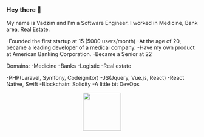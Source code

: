 ### Hey there 👋

<p>My name is Vadzim and I'm a Software Engineer. I worked in Medicine, Bank area, Real Estate.</p>
<p>
-Founded the first startup at 15 (5000 users/month)
-At the age of 20, became a leading developer of a medical company.
-Have my own product at American Banking Corporation.
-Became a Senior at 22

Domains: 
-Medicine 
-Banks
-Logistic 
-Real estate
</p>

<p>
  -PHP(Laravel, Symfony, Codeignitor)
  -JS(Jquery, Vue.js, React)
  -React Native, Swift
  -Blockchain: Solidity
  -A little bit DevOps
</p>

<div id="header" align="center">
  <img src="https://media.giphy.com/media/M9gbBd9nbDrOTu1Mqx/giphy.gif" width="100"/>
</div>

